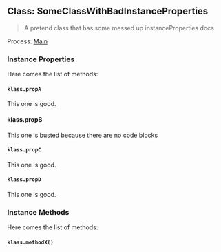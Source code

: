 ## Class: SomeClassWithBadInstanceProperties

> A pretend class that has some messed up instanceProperties docs

Process: [Main](../tutorial/quick-start.md#main-process)

### Instance Properties

Here comes the list of methods:

#### `klass.propA`

This one is good.

#### klass.propB

This one is busted because there are no code blocks

#### `klass.propC`

This one is good.

#### `klass.propD`

This one is good.


### Instance Methods

Here comes the list of methods:

#### `klass.methodX()`
